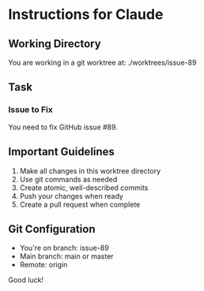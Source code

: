 # Instructions for Claude

## Working Directory
You are working in a git worktree at: ./worktrees/issue-89

## Task
### Issue to Fix
You need to fix GitHub issue #89.

## Important Guidelines
1. Make all changes in this worktree directory
2. Use git commands as needed
3. Create atomic, well-described commits
4. Push your changes when ready
5. Create a pull request when complete

## Git Configuration
- You're on branch: issue-89
- Main branch: main or master
- Remote: origin

Good luck!
